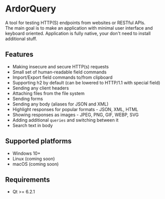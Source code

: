 # ArdorQuery
A tool for testing HTTP(S) endpoints from websites or RESTful APIs.  
The main goal is to make an application with minimal user interface and keyboard oriented.
Application is fully native, your don't need to install additional stuff.

## Features
* Making insecure and secure HTTP(s) requests
* Small set of human-readable field commands
* Import/Export field commands to/from clipboard
* Supporting h2 by default (can be lowered to HTTP/1.1 with special field)
* Sending any client headers
* Attaching files from the file system
* Sending forms
* Sending any body (aliases for JSON and XML)
* Highlight responses for popular formats - JSON, XML, HTML
* Showing responses as images - JPEG, PNG, GIF, WEBP, SVG
* Adding additional `queries` and switching between it
* Search text in body

## Supported platforms
* Windows 10+
* Linux (coming soon)
* macOS (coming soon)

## Requirements
* Qt >= 6.2.1
